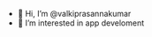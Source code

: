 - 👋 Hi, I’m @valkiprasannakumar
- 👀 I’m interested in app develoment

<!---
9014897763/9014897763 is a ✨ special ✨ repository because its `README.md` (this file) appears on your GitHub profile.
You can click the Preview link to take a look at your changes.
--->
